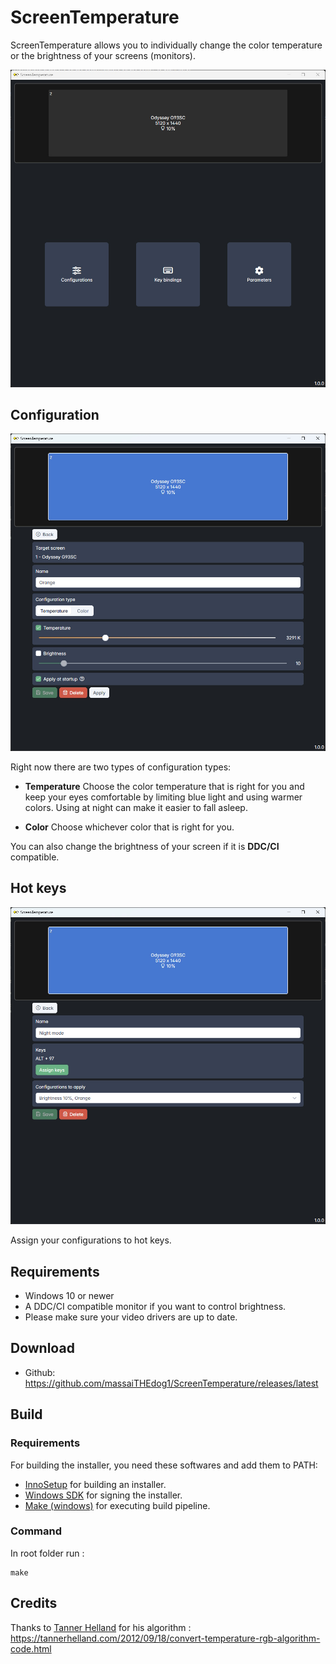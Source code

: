 # ScreenTemperature
ScreenTemperature allows you to individually change the color temperature or the brightness of your screens (monitors).  

![Screenshot](Screenshots/landing_page.jpg)

## Configuration

![Screenshot](Screenshots/configuration.jpg)

Right now there are two types of configuration types:

* **Temperature**
  Choose the color temperature that is right for you and keep your eyes comfortable by limiting blue light and using warmer colors.
  Using at night can make it easier to fall asleep.

* **Color**
  Choose whichever color that is right for you.

You can also change the brightness of your screen if it is **DDC/CI** compatible.

## Hot keys
![Screenshot](Screenshots/hotkey.jpg)

Assign your configurations to hot keys.

## Requirements

* Windows 10 or newer
* A DDC/CI compatible monitor if you want to control brightness.
* Please make sure your video drivers are up to date.



## Download

* Github: 
  https://github.com/massaiTHEdog1/ScreenTemperature/releases/latest

## Build

### Requirements

For building the installer, you need these softwares and add them to PATH:

* [InnoSetup](https://jrsoftware.org/isdl.php) for building an installer.
* [Windows SDK](https://developer.microsoft.com/fr-fr/windows/downloads/windows-sdk/) for signing the installer.
* [Make (windows)](https://gnuwin32.sourceforge.net/packages/make.htm) for executing build pipeline.

### Command

In root folder run :

```
make
```

## Credits

Thanks to [Tanner Helland](https://github.com/tannerhelland) for his algorithm : https://tannerhelland.com/2012/09/18/convert-temperature-rgb-algorithm-code.html